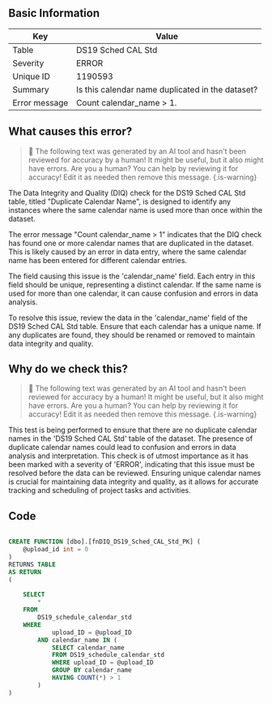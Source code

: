 ## Basic Information
| Key         | Value          |
|-------------|----------------|
| Table       | DS19 Sched CAL Std |
| Severity    | ERROR |
| Unique ID   | 1190593   |
| Summary     | Is this calendar name duplicated in the dataset? |
| Error message | Count calendar_name > 1. |

## What causes this error?

> :robot: The following text was generated by an AI tool and hasn't been reviewed for accuracy by a human! It might be useful, but it also might have errors. Are you a human? You can help by reviewing it for accuracy! Edit it as needed then remove this message.
{.is-warning}

The Data Integrity and Quality (DIQ) check for the DS19 Sched CAL Std table, titled "Duplicate Calendar Name", is designed to identify any instances where the same calendar name is used more than once within the dataset. 

The error message "Count calendar_name > 1" indicates that the DIQ check has found one or more calendar names that are duplicated in the dataset. This is likely caused by an error in data entry, where the same calendar name has been entered for different calendar entries.

The field causing this issue is the 'calendar_name' field. Each entry in this field should be unique, representing a distinct calendar. If the same name is used for more than one calendar, it can cause confusion and errors in data analysis.

To resolve this issue, review the data in the 'calendar_name' field of the DS19 Sched CAL Std table. Ensure that each calendar has a unique name. If any duplicates are found, they should be renamed or removed to maintain data integrity and quality.
## Why do we check this?

> :robot: The following text was generated by an AI tool and hasn't been reviewed for accuracy by a human! It might be useful, but it also might have errors. Are you a human? You can help by reviewing it for accuracy! Edit it as needed then remove this message.
{.is-warning}

This test is being performed to ensure that there are no duplicate calendar names in the 'DS19 Sched CAL Std' table of the dataset. The presence of duplicate calendar names could lead to confusion and errors in data analysis and interpretation. This check is of utmost importance as it has been marked with a severity of 'ERROR', indicating that this issue must be resolved before the data can be reviewed. Ensuring unique calendar names is crucial for maintaining data integrity and quality, as it allows for accurate tracking and scheduling of project tasks and activities.
## Code

```sql

CREATE FUNCTION [dbo].[fnDIQ_DS19_Sched_CAL_Std_PK] (
	@upload_id int = 0
)
RETURNS TABLE
AS RETURN
(
	
	SELECT 
		*
	FROM 
		DS19_schedule_calendar_std
	WHERE 
			upload_ID = @upload_ID
		AND calendar_name IN (
			SELECT calendar_name
			FROM DS19_schedule_calendar_std
			WHERE upload_ID = @upload_ID
			GROUP BY calendar_name
			HAVING COUNT(*) > 1
		)
)
```
